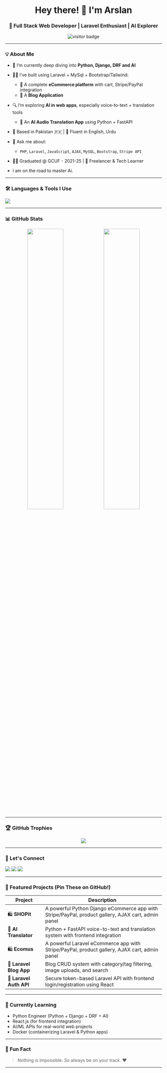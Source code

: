 <h1 align="center">Hey there! 👋 I'm Arslan</h1>
<h3 align="center">🚀 Full Stack Web Developer | Laravel Enthusiast | AI Explorer</h3>

<p align="center">
  <img src="https://komarev.com/ghpvc/?username=growwitharslan&label=Profile%20views&color=0e75b6&style=flat" alt="visitor badge"/>
</p>

---

### 💡 About Me

- 🧠 I’m currently deep diving into **Python, Django, DRF and AI**
- 👨‍💻 I’ve built using Laravel + MySql + Bootstrap/Tailwind:
  - 🛒 A complete **eCommerce platform** with cart, Stripe/PayPal integration
  - 📝 A **Blog Application**

- 🔍 I’m exploring **AI in web apps**, especially voice-to-text + translation tools
  - 🧠 An **AI Audio Translation App** using Python + FastAPI

- 📍 Based in Pakistan 🇵🇰 | 💬 Fluent in English, Urdu
- 💬 Ask me about:
  - `PHP`, `Laravel`, `JavaScript`, `AJAX`, `MySQL`, `Bootstrap`, `Stripe API`
- 🧑‍🎓 Graduated @ GCUF - 2021-25 | 💼 Freelancer & Tech Learner

- I am on the road to master Ai. 
---

### 🛠️ Languages & Tools I Use

<p align="left">
  <img src="https://skillicons.dev/icons?i=php,laravel,js,html,css,bootstrap,mysql,react,nodejs,git,github,vscode,python,django,tailwind,linux" />
</p>

---

### 📊 GitHub Stats

<p align="center">
  <img width="48%" src="https://github-readme-stats.vercel.app/api?username=growwitharslan&show_icons=true&theme=radical&hide_border=false" />
  <img width="48%" src="https://github-readme-stats.vercel.app/api/top-langs/?username=growwitharslan&layout=compact&theme=radical&hide_border=false" />
</p>

---

### 🏆 GitHub Trophies

<p align="center">
  <img src="https://github-profile-trophy.vercel.app/?username=growwitharslan&theme=monokai&row=1&no-frame=true" />
</p>

---

### 🔗 Let's Connect

<p align="left">
  <a href="mailto:arslanamjad4444@gmail.com"><img src="https://img.shields.io/badge/Email-arslanamjad4444@gmail.com-blue?style=flat-square&logo=gmail" /></a>
  <a href="https://linkedin.com/in/growwitharslan"><img src="https://img.shields.io/badge/LinkedIn-growwitharslan-blue?style=flat-square&logo=linkedin" /></a>
  <a href="https://github.com/growwitharslan"><img src="https://img.shields.io/badge/GitHub-growwitharslan-black?style=flat-square&logo=github" /></a>
</p>

---

### 🚀 Featured Projects (Pin These on GitHub!)

| Project | Description |
|--------|-------------|
| 🛍️ **SHOPit** | A powerful Python Django eCommerce app with Stripe/PayPal, product gallery, AJAX cart, admin panel |
| 🧠 **AI Translator** | Python + FastAPI voice-to-text and translation system with frontend integration |
| 🛍️ **Ecomus** | A powerful Laravel eCommerce app with Stripe/PayPal, product gallery, AJAX cart, admin panel |
| 📝 **Laravel Blog App** | Blog CRUD system with category/tag filtering, image uploads, and search |
| 🔐 **Laravel Auth API** | Secure token-based Laravel API with frontend login/registration using React |

---

### 🌱 Currently Learning

- Python Engineer (Python + Django + DRF + AI)
- React.js (for frontend integration)
- AI/ML APIs for real-world web projects
- Docker (containerizing Laravel & Python apps)

---

### 🤖 Fun Fact

> Nothing is Impossible. So always be on your track. ❤️

---

